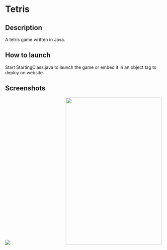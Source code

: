 # Tetris
<style>
  .table {
    display: table;
  }

  .cell {
    display: table-cell;
    width : 309;
    height : 472;
  }
</style>

<h2>Description</h2>
<p>A tetris game written in Java.</p>

<h2>How to launch</h2>
<p>Start StartingClass.java to launch the game or embed it in an object tag to deploy on website.</p>

<h2>Screenshots</h2>
<span class="table">
<span class="cell"><img  src="https://raw.githubusercontent.com/IlyaIvanov1/Tetris/master/src/data/screenshot1.png"></span>
<span class="cell"><img width="309" height = "472" src="https://raw.githubusercontent.com/IlyaIvanov1/Tetris/master/src/data/screenshot2.png"></span>
</span>
